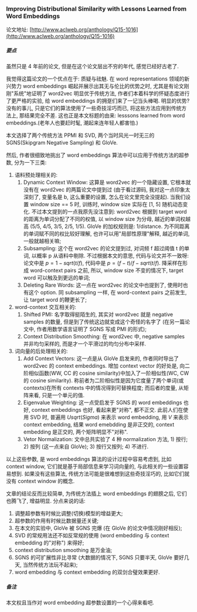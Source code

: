 ### Improving Distributional Similarity with Lessons Learned from Word Embeddings

论文地址: [http://www.aclweb.org/anthology/Q15-1016](http://www.aclweb.org/anthology/Q15-1016)

##### 要点

虽然只是 4 年前的论文, 但是在这个论文层出不穷的年代, 感觉已经好古老了.

我觉得这篇论文的一个优点在于: 质疑与祛魅. 在 word representations 领域的新兴势力 word embeddings 崛起并展示出其无与伦比的优势之时, 尤其是有论文刚刚"系统"地证明了 word2vec 明显优于传统方法, 作者们本着科学的怀疑态度进行了更严格的实验, 给 word embeddings 的拥趸们来了一记当头棒喝. 明显的优势? 没有的事儿, 只是它们的算法使用了一些奇技淫巧而已, 将这些方法应用到传统方法上, 那结果完全不差. 这也正是本文标题的由来: lesssons learned from word embeddings.(老年人也要赶时髦, 潮起来连年轻人都害怕.)

本文选择了两个传统方法 PPMI 和 SVD, 两个当时风光一时无三的 SGNS(Skipgram Negative Sampling) 和 GloVe.

然后, 作者很细致地挑出了 word embeddings 算法中可以应用于传统方法的超参数, 分为一下三类:

1. 语料预处理相关的:
    1. Dynamic Context Window: 这算是 word2vec 的一个隐藏设置, 它根本就没有在 word2vec 的两篇论文中提到过 (由于看过源码, 我对这一点印象太深刻了, 变量名是 b, 这么重要的设置, 怎么在论文里完全没提起). 当我们设置 window size == 5 时, 训练时, window size 实际在 [1, 5] 随机动态变化. 不过本文提到的一点我原先没注意到: word2vec 根据到 target word 的距离为单词分配了不同的权值, 以 window size 为分母, 越近的单词权越高 (5/5, 4/5, 3/5, 2/5, 1/5). GloVe 的加权规则是: 1/distance. 为不同距离的单词赋不同的权比较好理解, 也许可以用"局部性原理"解释, 越近的单词, 一般就越相关嘛;
    2. Subsampling: 这个在 word2vec 的论文提到过, 对词频 f 超过阈值 t 的单词, 以概率 p 从语料中剔除. 不过根据本文的意思, 代码与论文并不一致呀: 论文中是 $p=1-sqrt(t/f)$, 代码中是 $p=(f-t)/f-sqrt(t/f)$. 降采样在形成 word-context pairs 之前, 所以, window size 不变的情况下, target word 可以触及到更远的单词;
    3. Deleting Rare Words: 这一点在 word2vec 的论文中也提到了, 使用时也有这个 option. 同 subsampling 一样, 在 word-context pairs 之前发生, 让 target word 的鞭更长了;
2. word-context 交互相关的:
    1. Shifted PMI: 名字取得挺陌生的, 其实对 word2vec 就是 negative samples 的数量, 但是到了传统这边就变成这个奇怪的名字了 (在另一篇论文中, 作者用数学语言证明了 SGNS 写成 PMI 的形式);
    2. Context Distribution Smoothing: 在 word2vec 中, negative samples 并非均匀采样的, 而是才一个平滑过的均匀分布中采样.
3. 词向量的后处理相关的:
    1. Add Context Vectors: 这一点是从 GloVe 启发来的, 作者同时导出了 word2vec 的 context embeddings. 增加 context vector 的好处是, 向二阶相似函数(WW, CC 的 cosine similarity)中加入了一阶相似性(WC, CW 的 cosine similarity). 称前者为二阶相似性是因为它度量了两个单词(或 contexts)在所有 contexts 中的情况得到可替换程度; 而后者的度量, 从矩阵来看, 只是一个单元的值.
    2. Eigenvalue Weighting: 这一点受启发于 SGNS 的 word embeddings 也好, context embeddings 也好, 看起来更"对称", 都不正交. 此前人们在使用 SVD 时, 普遍用 $U sqrt(Sigma)$ 来表示 word embedding, 用 $V$ 来表示 context embedding, 结果 word emebdding 是非正交的, context embedding 是正交的, 两个矩阵明显不"对称".
    3. Vetor Normalization: 文中总共实验了 4 种 normalization 方法, 1) 按行; 2) 按列 (这一点来自 GloVe); 3) 按行又按列; 4) 不进行.

以上这些参数, 是 word embeddings 算法的设计过程中容易考虑到, 比如 context window, 它们就是基于局部信息来学习词向量的, 与此相关的一些设置容易想到. 如果没有这些算法, 传统方法可能是很难想到这些奇技淫巧的, 比如它们就没有 context window 的概念.

文章的结论反而比较简单, 为传统方法插上 word embeddings 的翅膀之后, 它们也腾飞了, 增益明显. 分点来说的话:

1. 调整超参数有时候比调整(切换)模型的增益更大;
2. 超参数的作用有时候比数据量还关键;
3. 在本文的实验中, GloVe 被 SGNS 完爆 (在 GloVe 的论文中情况刚好相反);
4. SVD 的常规用法还不如反常规的使用 (word embedding 与 context embedding 的"对称") 来得好;
5. context distribution smoothing 是万金油;
6. SGNS 的可扩展性非比寻常 (大数据的情况下, SGNS 只要半天, GloVe 要好几天, 当然传统方法玩不起来);
7. word embedding 与 context embedding 的双剑合璧效果更好.

##### 备注

本文权且当作对 word embedding 超参数设置的一个心得来看吧.
